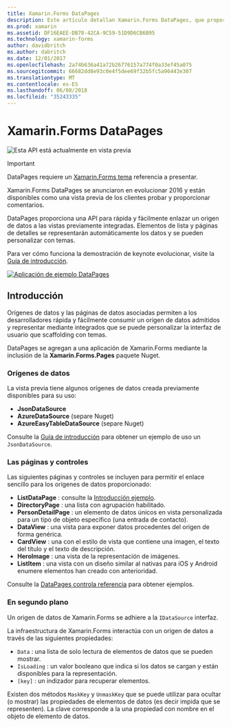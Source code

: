 ```yaml
---
title: Xamarin.Forms DataPages
description: Este artículo detallan Xamarin.Forms DataPages, que proporcionan una API rápidamente y enlazar fácilmente un origen de datos a las vistas previamente integradas.
ms.prod: xamarin
ms.assetid: DF16EAEE-DB78-42CA-9C59-51D9D6CB6B95
ms.technology: xamarin-forms
author: davidbritch
ms.author: dabritch
ms.date: 12/01/2017
ms.openlocfilehash: 2a74b636a41a72b26776157a774f0a33ef45a075
ms.sourcegitcommit: 66682dd8e93c0e4f5dee69f32b5fc5a96443e307
ms.translationtype: MT
ms.contentlocale: es-ES
ms.lasthandoff: 06/08/2018
ms.locfileid: "35243335"
---
```

# <a name="xamarinforms-datapages"></a>Xamarin.Forms DataPages

![](~/media/shared/preview.png "Esta API está actualmente en vista previa")

> [!IMPORTANT]
> DataPages requiere un [Xamarin.Forms tema](~/xamarin-forms/user-interface/themes/index.md) referencia a presentar.

Xamarin.Forms DataPages se anunciaron en evolucionar 2016 y están disponibles como una vista previa de los clientes probar y proporcionar comentarios.

DataPages proporciona una API para rápida y fácilmente enlazar un origen de datos a las vistas previamente integradas. Elementos de lista y páginas de detalles se representarán automáticamente los datos y se pueden personalizar con temas.

Para ver cómo funciona la demostración de keynote evolucionar, visite la [Guía de introducción](get-started.md).

[![](images/demo-sml.png "Aplicación de ejemplo DataPages")](images/demo.png#lightbox "aplicación de ejemplo DataPages")

## <a name="introduction"></a>Introducción

Orígenes de datos y las páginas de datos asociadas permiten a los desarrolladores rápida y fácilmente consumir un origen de datos admitidos y representar mediante integrados que se puede personalizar la interfaz de usuario que scaffolding con temas.

DataPages se agregan a una aplicación de Xamarin.Forms mediante la inclusión de la **Xamarin.Forms.Pages** paquete Nuget.

### <a name="data-sources"></a>Orígenes de datos

La vista previa tiene algunos orígenes de datos creada previamente disponibles para su uso:

* **JsonDataSource**
* **AzureDataSource** (separe Nuget)
* **AzureEasyTableDataSource** (separe Nuget)

Consulte la [Guía de introducción](get-started.md) para obtener un ejemplo de uso un `JsonDataSource`.


### <a name="pages--controls"></a>Las páginas y controles

Las siguientes páginas y controles se incluyen para permitir el enlace sencillo para los orígenes de datos proporcionado:

* **ListDataPage** : consulte la [Introducción ejemplo](get-started.md).
* **DirectoryPage** : una lista con agrupación habilitado.
* **PersonDetailPage** : un elemento de datos únicos en vista personalizada para un tipo de objeto específico (una entrada de contacto).
* **DataView** : una vista para exponer datos procedentes del origen de forma genérica.
* **CardView** : una con el estilo de vista que contiene una imagen, el texto del título y el texto de descripción.
* **HeroImage** : una vista de la representación de imágenes.
* **ListItem** : una vista con un diseño similar al nativas para iOS y Android enumere elementos han creado con anterioridad.

Consulte la [DataPages controla referencia](controls.md) para obtener ejemplos.



### <a name="under-the-hood"></a>En segundo plano

Un origen de datos de Xamarin.Forms se adhiere a la `IDataSource` interfaz.

La infraestructura de Xamarin.Forms interactúa con un origen de datos a través de las siguientes propiedades:

* `Data` : una lista de solo lectura de elementos de datos que se pueden mostrar.
* `IsLoading` : un valor booleano que indica si los datos se cargan y están disponibles para la representación.
* `[key]` : un indizador para recuperar elementos.

Existen dos métodos `MaskKey` y `UnmaskKey` que se puede utilizar para ocultar (o mostrar) las propiedades de elementos de datos (es decir impida que se representen).
La clave corresponde a la una propiedad con nombre en el objeto de elemento de datos.
